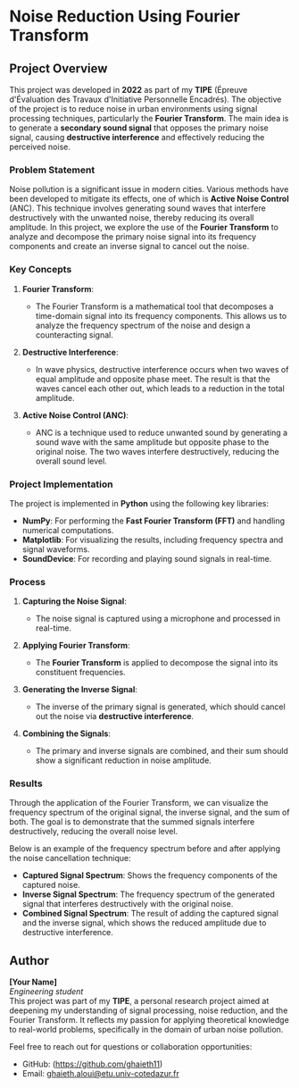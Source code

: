 # Noise Reduction Using Fourier Transform

## Project Overview

This project was developed in **2022** as part of my **TIPE** (Épreuve d'Évaluation des Travaux d'Initiative Personnelle Encadrés). The objective of the project is to reduce noise in urban environments using signal processing techniques, particularly the **Fourier Transform**. The main idea is to generate a **secondary sound signal** that opposes the primary noise signal, causing **destructive interference** and effectively reducing the perceived noise.

### Problem Statement

Noise pollution is a significant issue in modern cities. Various methods have been developed to mitigate its effects, one of which is **Active Noise Control** (ANC). This technique involves generating sound waves that interfere destructively with the unwanted noise, thereby reducing its overall amplitude. In this project, we explore the use of the **Fourier Transform** to analyze and decompose the primary noise signal into its frequency components and create an inverse signal to cancel out the noise.

### Key Concepts

1. **Fourier Transform**:
   - The Fourier Transform is a mathematical tool that decomposes a time-domain signal into its frequency components. This allows us to analyze the frequency spectrum of the noise and design a counteracting signal.
   
2. **Destructive Interference**:
   - In wave physics, destructive interference occurs when two waves of equal amplitude and opposite phase meet. The result is that the waves cancel each other out, which leads to a reduction in the total amplitude.

3. **Active Noise Control (ANC)**:
   - ANC is a technique used to reduce unwanted sound by generating a sound wave with the same amplitude but opposite phase to the original noise. The two waves interfere destructively, reducing the overall sound level.

### Project Implementation

The project is implemented in **Python** using the following key libraries:
- **NumPy**: For performing the **Fast Fourier Transform (FFT)** and handling numerical computations.
- **Matplotlib**: For visualizing the results, including frequency spectra and signal waveforms.
- **SoundDevice**: For recording and playing sound signals in real-time.

### Process

1. **Capturing the Noise Signal**: 
   - The noise signal is captured using a microphone and processed in real-time.
   
2. **Applying Fourier Transform**:
   - The **Fourier Transform** is applied to decompose the signal into its constituent frequencies.
   
3. **Generating the Inverse Signal**:
   - The inverse of the primary signal is generated, which should cancel out the noise via **destructive interference**.
   
4. **Combining the Signals**:
   - The primary and inverse signals are combined, and their sum should show a significant reduction in noise amplitude.

### Results

Through the application of the Fourier Transform, we can visualize the frequency spectrum of the original signal, the inverse signal, and the sum of both. The goal is to demonstrate that the summed signals interfere destructively, reducing the overall noise level.

Below is an example of the frequency spectrum before and after applying the noise cancellation technique:

- **Captured Signal Spectrum**: Shows the frequency components of the captured noise.
- **Inverse Signal Spectrum**: The frequency spectrum of the generated signal that interferes destructively with the original noise.
- **Combined Signal Spectrum**: The result of adding the captured signal and the inverse signal, which shows the reduced amplitude due to destructive interference.

## Author

**[Your Name]**  
*Engineering student*  
This project was part of my **TIPE**, a personal research project aimed at deepening my understanding of signal processing, noise reduction, and the Fourier Transform. It reflects my passion for applying theoretical knowledge to real-world problems, specifically in the domain of urban noise pollution.

Feel free to reach out for questions or collaboration opportunities:

- GitHub: (https://github.com/ghaieth11)
- Email: ghaieth.aloui@etu.univ-cotedazur.fr
